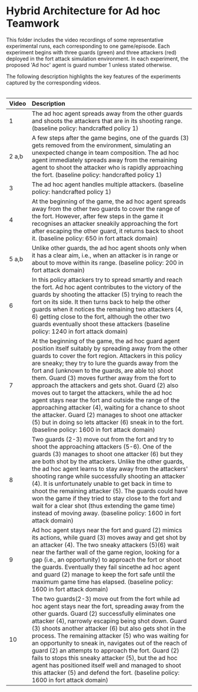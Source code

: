 # Hybrid Architecture for Ad hoc Teamwork

This folder includes the video recordings of some representative experimental runs, each corresponding to one game/episode. Each experiment begins with three guards (green) and three attackers (red) deployed in the fort attack simulation environment. In each experiment, the proposed 'Ad hoc' agent is guard number 1 unless stated otherwise. 

The following description highlights the key features of the experiments captured by the corresponding videos.
<br></br>

| Video | Description |
| ------------ | :---------- |
| 1 | The ad hoc agent spreads away from the other guards and shoots the attackers that are in its shooting range. (baseline policy: handcrafted policy 1) |
| 2 a,b | A few steps after the game begins, one of the guards (3) gets removed from the environment, simulating an unexpected change in team composition. The ad hoc agent immediately spreads away from the remaining agent to shoot the attacker who is rapidly approaching the fort. (baseline policy: handcrafted policy 1) |
| 3 | The ad hoc agent handles multiple attackers. (baseline policy: handcrafted policy 1) |
| 4 | At the beginning of the game, the ad hoc agent spreads away from the other two guards to cover the range of the fort. However, after few steps in the game it recognises an attacker sneakily approaching the fort after escaping the other guard, it returns back to shoot it. (baseline policy: 650 in fort attack domain) |
| 5 a,b | Unlike other guards, the ad hoc agent shoots only when it has a clear aim, i.e., when an attacker is in range or about to move within its range. (baseline policy: 200 in fort attack domain) |
| 6 | In this policy attackers try to spread smartly and reach the fort. Ad hoc agent contributes to the victory of the guards by shooting the attacker (5) trying to reach the fort on its side. It then turns back to help the other guards when it notices the remaining two attackers (4, 6) getting close to the fort, although the other two guards eventually shoot these attackers (baseline policy: 1240 in fort attack domain) |
| 7 | At the beginning of the game, the ad hoc guard agent position itself suitably by spreading away from the other guards to cover the fort region. Attackers in this policy are sneaky; they try to lure the guards away from the fort and (unknown to the guards, are able to) shoot them. Guard (3) moves further away from the fort to approach the attackers and gets shot. Guard (2) also moves out to target the attackers, while the ad hoc agent stays near the fort and outside the range of the approaching attacker (4), waiting for a chance to shoot the attacker. Guard (2) manages to shoot one attacker (5) but in doing so lets attacker (6) sneak in to the fort. (baseline policy: 1600 in fort attack domain) |
| 8 | Two guards (2-3) move out from the fort and try to shoot the approaching attackers (5-6). One of the guards (3) manages to shoot one attacker (6) but they are both shot by the attackers. Unlike the other guards, the ad hoc agent learns to stay away from the attackers' shooting range while successfully shooting an attacker (4). It is unfortunately unable to get back in time to shoot the remaining attacker (5). The guards could have won the game if they tried to stay close to the fort and wait for a clear shot (thus extending the game time) instead of moving away. (baseline policy: 1600 in fort attack domain) | 
| 9 | Ad hoc agent stays near the fort and guard (2) mimics its actions, while guard (3) moves away and get shot by an attacker (4). The two sneaky attackers (5)(6) wait near the farther wall of the game region, looking for a gap (i.e., an opportunity) to approach the fort or shoot the guards. Eventually they fail sincethe ad hoc agent and guard (2) manage to keep the fort safe until the maximum game time has elapsed. (baseline policy: 1600 in fort attack domain) |
| 10 | The two guards(2-3) move out from the fort while ad hoc agent stays near the fort, spreading away from the other guards. Guard (2) successfully eliminates one attacker (4), narrowly escaping being shot down. Guard (3) shoots another attacker (6) but also gets shot in the process. The remaining attacker (5) who was waiting for an opportunity to sneak in, navigates out of the reach of guard (2) an attempts to approach the fort. Guard (2) fails to stops this sneaky attacker (5), but the ad hoc agent has positioned itself well and managed to shoot this attacker (5) and defend the fort. (baseline policy: 1600 in fort attack domain) |


